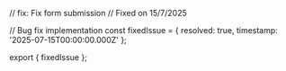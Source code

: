 // fix: Fix form submission
// Fixed on 15/7/2025

// Bug fix implementation
const fixedIssue = {
  resolved: true,
  timestamp: '2025-07-15T00:00:00.000Z'
};

export { fixedIssue };